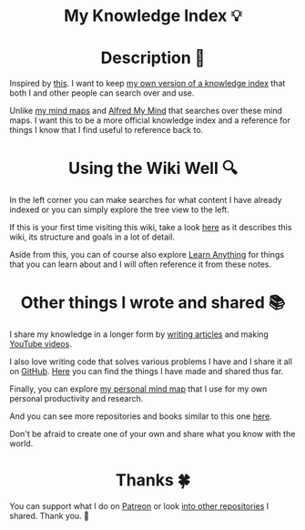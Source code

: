 <h1 align="center">My Knowledge Index 💡</h1>

<h1 align="center"> Description 📕</h1>

Inspired by [this](https://yoshuawuyts.gitbooks.io/knowledge/content/). I want to keep [my own version of a knowledge index](https://nikitavoloboev.gitbooks.io/knowledge/content/) that both I and other people can search over and use.

Unlike [my mind maps](meta/my-mind.md) and [Alfred My Mind](https://github.com/nikitavoloboev/alfred-my-mind) that searches over these mind maps. I want this to be a more official knowledge index and a reference for things I know that I find useful to reference back to.

<h1 align="center"> Using the Wiki Well 🔍</h1>

In the left corner you can make searches for what content I have already indexed or you can simply explore the tree view to the left.

If this is your first time visiting this wiki, take a look [here](meta/meta.md) as it describes this wiki, its structure and goals in a lot of detail.

Aside from this, you can of course also explore [Learn Anything](https://learn-anything.xyz) for things that you can learn about and I will often reference it from these notes.

<h1 align="center"> Other things I wrote and shared 📚</h1>

I share my knowledge in a longer form by [writing articles](https://medium.com/@NikitaVoloboev) and making [YouTube videos](https://github.com/nikitavoloboev/my-youtube).

I also love writing code that solves various problems I have and I share it all on [GitHub](https://github.com/nikitavoloboev). [Here](http://nikitavoloboev.xyz/projects/) you can find the things I have made and shared thus far.

Finally, you can explore [my personal mind map](https://my.mindnode.com/myLVaRLKytoTYBLshxGzzb75MN9cyGHbQBgaVVPp#1004.6,-1.7,-2) that I use for my own personal productivity and research. 

And you can see more repositories and books similar to this one [here](https://github.com/RichardLitt/meta-knowledge). 

Don't be afraid to create one of your own and share what you know with the world. 

<h1 align="center"> Thanks 🍀</h1>

You can support what I do on [Patreon](https://www.patreon.com/nikitavoloboev) or look [into other repositories](https://my.mindnode.com/ZKGETDkUaQUsL3q8q9z788CxG84oEHgDiT79GuzX#-143.5,-902.6,0) I shared. Thank you. 💛 